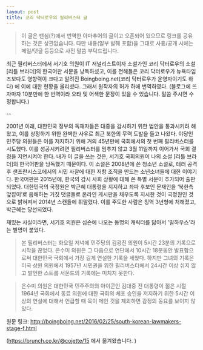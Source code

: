 ```yaml
---
layout: post
title: 코리 닥터로우의 필리버스터 글
---
```




>  이 글은 팬심(?)에서 번역한 아마추어의 글이고 오픈되어 있으므로 링크를 공유하는 것은 상관없습니다. 다만 내용(일부 발췌 포함)을 그대로 사용/공개 시에는 메일/댓글 등등으로 사전 말씀 부탁드립니다.

최근 필리버스터에서 서기호 의원이 IT 저널리스트이자 소설가인 코리 닥터로우의 소설 [리틀 브라더]의 한국어판 서문을 낭독하셨고, 이를 전해들은 코리 닥터로우가 뉴욕타임즈보다도 영향력이 크다고 알려진  Boingboing.net(코리 닥터로우가 운영자이기도 하다) 에 이에 대한 현황을 올리셨다. 그래서 원작자의 허가 하에 번역하였다. (블로그에 뜨자마자 10분만에 한 번역이라 오타 및 어색한 문장이 있을 수 있습니다. 말씀 주시면 수정합니다.)

--

2001년 이래, 대한민국 정부의 독재자들은 대중을 감시하기 위한 법안을 통과시키려 해왔고, 이를 상정하기 위한 완벽한 사유로 최근 북한의 무력 도발을 들고 나왔다.
야당인 민주당 의원들은 이를 저지하기 위해 거의 45년만에 국회에서의 첫 번째 필리버스터를 시도했다. 이를 성공시키려면 필리버스터를 멈추지 않고 3월 11일까지 이어가서 국회 결정을 지연시켜야 한다.
내가 이 글을 쓰는 것은, 서기호 국회의원이 나의 소설 [리틀 브라더]의 한국어판을 낭독했기 때문이다. 이 소설은 2008년에 쓴 청소년 소설로, 테러 공격 후 샌프란시스코에서의 시민 사찰에 대한 저항 조직을 만드는 소년소녀들에 대한 이야기다. 한국어판은 2015년에, 한국의 감시 사회 상황에 대해 쓴 특별 서문이 추가되어 출판되었다.
대한민국의 국정원은 박근혜 대통령을 지지하고 좌파 후보인 문재인을 ‘북한측 앞잡이’로 음해하는 거짓 댓글들로 온라인 게시판을 채우도록 지시한 것이 국정원인 것으로 밝혀져서 2014년 스캔들에 휘말렸다. 이를 주도한 사람은 징역 3년형에 처해졌고, 박근혜는 당선되었다.

재밌는 사실이라면, 서기호 의원은 심슨에 나오는 동명의 캐릭터를 닮아서 '밀하우스'라는 별명이 붙었다.

> 본 필리버스터는 화요일 저녁에 민주당의 김광진 의원이 5시간 23분의 기록으로 시작을 끊었다. 은수미 의원은 그 다음으로 연단에서 10시간 18분동안 발표함으로써 대한민국 국회에서 가장 길게 연설한 기록을 세웠다. 하지만 그녀의 기록은 미국 상원 의원에서 1957년 시민권을 위한 필리버스터에서 24시간 이상 쉬지 않고 발언한 스트롬 서몬드의 기록에는 미치지 못한다.

> 은수미 의원은 대한민국 민주주의의 아이콘인 김대중 전 대통령이 젊은 시절 1964년 국회에서 동료 의원에 대한 국회의 체포 승인을 저지하기 위한 5시간 이상의 연설에 대해서 언급할 때 목이 메인 것을 제외하면 감정의 동요를 보이지 않았다.

원문 링크: <http://boingboing.net/2016/02/25/south-korean-lawmakers-stage-f.html>


(<https://brunch.co.kr/@cojette/15> 에서 옮겨왔습니다. )
